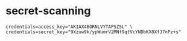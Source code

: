 # secret-scanning

    credentials=access_key="AKIAX4BORNLVYTAPSZ5L" \
    credentials=secret_key="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"
